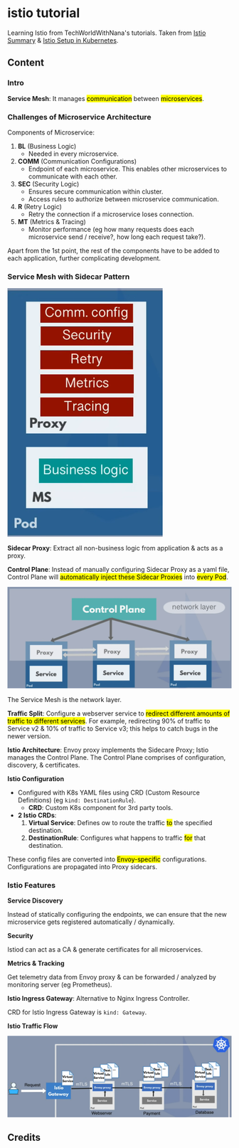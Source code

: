 # istio tutorial

Learning Istio from TechWorldWithNana's tutorials. Taken from [Istio Summary](https://youtu.be/16fgzklcF7Y) & [Istio Setup in Kubernetes](https://youtu.be/voAyroDb6xk).

## Content

### Intro

**Service Mesh**: It manages <mark>communication</mark> between <mark>microservices</mark>.

### Challenges of Microservice Architecture

Components of Microservice:

1. **BL** (Business Logic)
   - Needed in every microservice.
2. **COMM** (Communication Configurations)
   - Endpoint of each microservice. This enables other microservices to communicate with each other.
3. **SEC** (Security Logic)
   - Ensures secure communication within cluster.
   - Access rules to authorize between microservice communication.
4. **R** (Retry Logic)
   - Retry the connection if a microservice loses connection.
5. **MT** (Metrics & Tracing)
   - Monitor performance (eg how many requests does each microservice send / receive?, how long each request take?).

Apart from the 1st point, the rest of the components have to be added to each application, further complicating development. 

### Service Mesh with Sidecar Pattern

![](assets/sidecar_pattern.png)

**Sidecar Proxy**: Extract all non-business logic from application & acts as a proxy.

**Control Plane**: Instead of manually configuring Sidecar Proxy as a yaml file, Control Plane will <mark>automatically inject these Sidecar Proxies</mark> into <mark>every Pod</mark>.

![](assets/service_mesh.png)

The Service Mesh is the network layer.

**Traffic Split**: Configure a webserver service to <mark>redirect different amounts of traffic to different services</mark>. For example, redirecting 90% of traffic to Service v2 & 10% of traffic to Service v3; this helps to catch bugs in the newer version.

**Istio Architecture**: Envoy proxy implements the Sidecare Proxy; Istio manages the Control Plane. The Control Plane comprises of configuration, discovery, & certificates.

**Istio Configuration**

- Configured with K8s YAML files using CRD (Custom Resource Definitions) (eg `kind: DestinationRule`).
  - **CRD**: Custom K8s component for 3rd party tools.
- **2 Istio CRDs**:
   1. **Virtual Service**: Defines ow to route the traffic <mark>to</mark> the specified destination.
   2. **DestinationRule**:  Configures what happens to traffic <mark>for</mark> that destination.

These config files are converted into <mark>Envoy-specific</mark> configurations. Configurations are propagated into Proxy sidecars.

### Istio Features

**Service Discovery**

Instead of statically configuring the endpoints, we can ensure that the new microservice gets registered automatically / dynamically.

**Security**

Istiod can act as a CA & generate certificates for all microservices.

**Metrics & Tracking**

Get telemetry data from Envoy proxy & can be forwarded / analyzed by monitoring server (eg Prometheus).

**Istio Ingress Gateway**: Alternative to Nginx Ingress Controller.

CRD for Istio Ingress Gateway is `kind: Gateway`.

**Istio Traffic Flow**

![](assets/istio_traffic_flow.png)

## Credits
